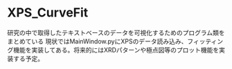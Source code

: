 # XPS_CurveFit
研究の中で取得したテキストベースのデータを可視化するためのプログラム類をまとめている
現状ではMainWindow.pyにXPSのデータ読み込み、フィッティング機能を実装してある。将来的にはXRDパターンや極点図等のプロット機能を実装する予定。
